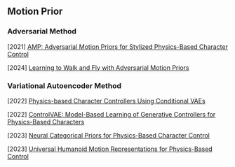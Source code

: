 ## Motion Prior

### Adversarial Method

[2021] [AMP: Adversarial Motion Priors for Stylized Physics-Based Character Control](https://arxiv.org/abs/2104.02180)

[2024] [Learning to Walk and Fly with Adversarial Motion Priors](https://arxiv.org/abs/2309.12784)



### Variational Autoencoder Method

[2022] [Physics-based Character Controllers Using Conditional VAEs](https://research.facebook.com/publications/physics-based-character-controllers-using-conditional-vaes/)

[2022] [ControlVAE: Model-Based Learning of Generative Controllers for Physics-Based Characters](https://arxiv.org/abs/2210.06063)

[2023] [Neural Categorical Priors for Physics-Based Character Control](https://arxiv.org/abs/2308.07200)

[2023] [Universal Humanoid Motion Representations for Physics-Based Control](https://arxiv.org/abs/2310.04582)

